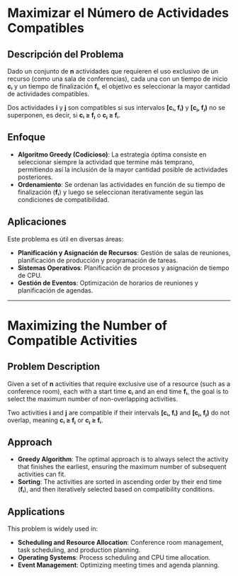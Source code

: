 #  Maximizar el Número de Actividades Compatibles

## Descripción del Problema
Dado un conjunto de **n** actividades que requieren el uso exclusivo de un recurso (como una sala de conferencias), cada una con un tiempo de inicio **cᵢ** y un tiempo de finalización **fᵢ**, el objetivo es seleccionar la mayor cantidad de actividades compatibles. 

Dos actividades **i** y **j** son compatibles si sus intervalos **[cᵢ, fᵢ)** y **[cⱼ, fⱼ)** no se superponen, es decir, si **cᵢ ≥ fⱼ** o **cⱼ ≥ fᵢ**.

## Enfoque
- **Algoritmo Greedy (Codicioso)**: La estrategia óptima consiste en seleccionar siempre la actividad que termine más temprano, permitiendo así la inclusión de la mayor cantidad posible de actividades posteriores.
- **Ordenamiento**: Se ordenan las actividades en función de su tiempo de finalización (**fᵢ**) y luego se seleccionan iterativamente según las condiciones de compatibilidad.

## Aplicaciones
Este problema es útil en diversas áreas:
- **Planificación y Asignación de Recursos**: Gestión de salas de reuniones, planificación de producción y programación de tareas.
- **Sistemas Operativos**: Planificación de procesos y asignación de tiempo de CPU.
- **Gestión de Eventos**: Optimización de horarios de reuniones y planificación de agendas.

----------------------------------------

# Maximizing the Number of Compatible Activities

## Problem Description
Given a set of **n** activities that require exclusive use of a resource (such as a conference room), each with a start time **cᵢ** and an end time **fᵢ**, the goal is to select the maximum number of non-overlapping activities. 

Two activities **i** and **j** are compatible if their intervals **[cᵢ, fᵢ)** and **[cⱼ, fⱼ)** do not overlap, meaning **cᵢ ≥ fⱼ** or **cⱼ ≥ fᵢ**.

## Approach
- **Greedy Algorithm**: The optimal approach is to always select the activity that finishes the earliest, ensuring the maximum number of subsequent activities can fit.
- **Sorting**: The activities are sorted in ascending order by their end time (**fᵢ**), and then iteratively selected based on compatibility conditions.

## Applications
This problem is widely used in:
- **Scheduling and Resource Allocation**: Conference room management, task scheduling, and production planning.
- **Operating Systems**: Process scheduling and CPU time allocation.
- **Event Management**: Optimizing meeting times and agenda planning.
